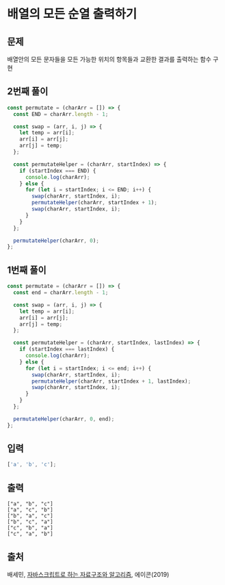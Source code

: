 # 배열의 모든 순열 출력하기

## 문제

배열안의 모든 문자들을 모든 가능한 위치의 항목들과 교환한 결과를 출력하는 함수 구현

## 2번째 풀이

```javascript
const permutate = (charArr = []) => {
  const END = charArr.length - 1;

  const swap = (arr, i, j) => {
    let temp = arr[i];
    arr[i] = arr[j];
    arr[j] = temp;
  };

  const permutateHelper = (charArr, startIndex) => {
    if (startIndex === END) {
      console.log(charArr);
    } else {
      for (let i = startIndex; i <= END; i++) {
        swap(charArr, startIndex, i);
        permutateHelper(charArr, startIndex + 1);
        swap(charArr, startIndex, i);
      }
    }
  };

  permutateHelper(charArr, 0);
};
```

## 1번째 풀이

```javascript
const permutate = (charArr = []) => {
  const end = charArr.length - 1;

  const swap = (arr, i, j) => {
    let temp = arr[i];
    arr[i] = arr[j];
    arr[j] = temp;
  };

  const permutateHelper = (charArr, startIndex, lastIndex) => {
    if (startIndex === lastIndex) {
      console.log(charArr);
    } else {
      for (let i = startIndex; i <= end; i++) {
        swap(charArr, startIndex, i);
        permutateHelper(charArr, startIndex + 1, lastIndex);
        swap(charArr, startIndex, i);
      }
    }
  };

  permutateHelper(charArr, 0, end);
};
```

## 입력

```javascript
['a', 'b', 'c'];
```

## 출력

```text
["a", "b", "c"]
["a", "c", "b"]
["b", "a", "c"]
["b", "c", "a"]
["c", "b", "a"]
["c", "a", "b"]
```

## 출처

배세민, [자바스크립트로 하는 자료구조와 알고리즘](http://seoji.nl.go.kr/landingPage?isbn=9791161753447), 에이콘(2019)
